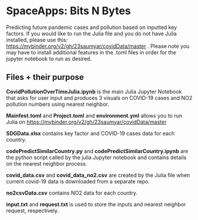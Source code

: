 # SpaceApps: Bits N Bytes
Predicting future pandemic cases and pollution based on inputted key factors.
If you would like to run the Julia file and you do not have Julia installed, please use this: https://mybinder.org/v2/gh/23saumyar/covidData/master . Please note you may have to install additional features in the .toml files in order for the jupyter notebook to run as desired.

## Files + their purpose

**CovidPollutionOverTimeJulia.ipynb** is the main Julia Jupyter Notebook that asks for user input and produces 3 visuals on COVID-19 cases and NO2 pollution numbers using nearest neighbor.

**Mainfest.toml** and **Project.toml** and **environment.yml** allows you to run Julia on https://mybinder.org/v2/gh/23saumyar/covidData/master 

**SDGData.xlsx** contains key factor and COVID-19 cases data for each country.

**codePredictSimilarCountry.py** and **codePredictSimilarCountry.ipynb** are the python script called by the julia Jupyter notebook and contains details on the nearest neighbor process.

**covid_data.csv** and **covid_data_no2.csv** are created by the Julia file when current covid-19 data is downloaded from a separate repo.

**no2csvData.csv** contains NO2 data for each country.

**input.txt** and **request.txt** is used to store the inputs and nearest neighbor request, respectively.
